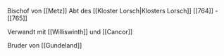 Bischof von [[Metz]]
Abt des [[Kloster Lorsch|Klosters Lorsch]] [[764]] - [[765]]

Verwandt mit [[Williswinth]] und [[Cancor]]

Bruder von [[Gundeland]]

